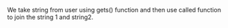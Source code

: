 We take string from user using gets() function and then use called function to join the string 1 and string2.
